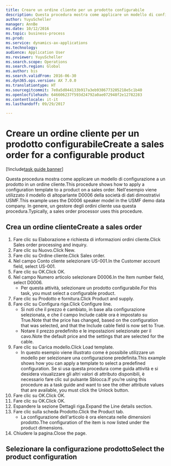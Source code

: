 ```yaml
--- 
title: Creare un ordine cliente per un prodotto configurabile
description: Questa procedura mostra come applicare un modello di configurazione a un prodotto in un ordine cliente.
author: YuyuScheller
manager: AnnBe
ms.date: 10/12/2016
ms.topic: business-process
ms.prod: 
ms.service: dynamics-ax-applications
ms.technology: 
audience: Application User
ms.reviewer: YuyuScheller
ms.search.scope: Operations
ms.search.region: Global
ms.author: bis
ms.search.validFrom: 2016-06-30
ms.dyn365.ops.version: AX 7.0.0
ms.translationtype: HT
ms.sourcegitcommit: 7e0a5d044133b917a3eb9386773205218e5c1b40
ms.openlocfilehash: 646606237f593d24792a0ae072948f2e12782283
ms.contentlocale: it-it
ms.lasthandoff: 09/29/2017

---
```

# <a name="create-a-sales-order-for-a-configurable-product"></a><span data-ttu-id="72401-103">Creare un ordine cliente per un prodotto configurabile</span><span class="sxs-lookup"><span data-stu-id="72401-103">Create a sales order for a configurable product</span></span>

[!include[task guide banner](../../includes/task-guide-banner.md)]

<span data-ttu-id="72401-104">Questa procedura mostra come applicare un modello di configurazione a un prodotto in un ordine cliente.</span><span class="sxs-lookup"><span data-stu-id="72401-104">This procedure shows how to apply a configuration template to a product on a sales order.</span></span> <span data-ttu-id="72401-105">Nell'esempio viene utilizzato il modello di altoparlante D0006 della società di dati dimostrativi USMF.</span><span class="sxs-lookup"><span data-stu-id="72401-105">This example uses the D0006 speaker model in the USMF demo data company.</span></span> <span data-ttu-id="72401-106">In genere, un gestore degli ordini cliente usa questa procedura.</span><span class="sxs-lookup"><span data-stu-id="72401-106">Typically, a sales order processor uses this procedure.</span></span>


## <a name="create-a-sales-order"></a><span data-ttu-id="72401-107">Crea un ordine cliente</span><span class="sxs-lookup"><span data-stu-id="72401-107">Create a sales order</span></span>
1. <span data-ttu-id="72401-108">Fare clic su Elaborazione e richiesta di informazioni ordini cliente.</span><span class="sxs-lookup"><span data-stu-id="72401-108">Click Sales order processing and inquiry.</span></span>
2. <span data-ttu-id="72401-109">Fare clic su Nuovo.</span><span class="sxs-lookup"><span data-stu-id="72401-109">Click New.</span></span>
3. <span data-ttu-id="72401-110">Fare clic su Ordine cliente.</span><span class="sxs-lookup"><span data-stu-id="72401-110">Click Sales order.</span></span>
4. <span data-ttu-id="72401-111">Nel campo Conto cliente selezionare US-001.</span><span class="sxs-lookup"><span data-stu-id="72401-111">In the Customer account field, select US-001.</span></span> 
5. <span data-ttu-id="72401-112">Fare clic su OK.</span><span class="sxs-lookup"><span data-stu-id="72401-112">Click OK.</span></span>
6. <span data-ttu-id="72401-113">Nel campo Numero articolo selezionare D0006.</span><span class="sxs-lookup"><span data-stu-id="72401-113">In the Item number field, select D0006.</span></span>
    * <span data-ttu-id="72401-114">Per questa attività, selezionare un prodotto configurabile.</span><span class="sxs-lookup"><span data-stu-id="72401-114">For this task, you must select a configurable product.</span></span>  
7. <span data-ttu-id="72401-115">Fare clic su Prodotto e fornitura.</span><span class="sxs-lookup"><span data-stu-id="72401-115">Click Product and supply.</span></span>
8. <span data-ttu-id="72401-116">Fare clic su Configura riga.</span><span class="sxs-lookup"><span data-stu-id="72401-116">Click Configure line.</span></span>
    * <span data-ttu-id="72401-117">Si noti che il prezzo è cambiato, in base alla configurazione selezionata, e che il campo Include cable ora è impostato su True.</span><span class="sxs-lookup"><span data-stu-id="72401-117">Note that the price has changed, based on the configuration that was selected, and that the Include cable field is now set to True.</span></span>  
    * <span data-ttu-id="72401-118">Notare il prezzo predefinito e le impostazioni selezionate per il cavo.</span><span class="sxs-lookup"><span data-stu-id="72401-118">Note the default price and the settings that are selected for the cable.</span></span>  
9. <span data-ttu-id="72401-119">Fare clic su Carica modello.</span><span class="sxs-lookup"><span data-stu-id="72401-119">Click Load template.</span></span>
    * <span data-ttu-id="72401-120">In questo esempio viene illustrato come è possibile utilizzare un modello per selezionare una configurazione predefinita.</span><span class="sxs-lookup"><span data-stu-id="72401-120">This example shows how you can apply a template to select a predefined configuration.</span></span> <span data-ttu-id="72401-121">Se si usa questa procedura come guida attività e si desidera visualizzare gli altri valori di attributo disponibili, è necessario fare clic sul pulsante Sblocca.</span><span class="sxs-lookup"><span data-stu-id="72401-121">If you’re using this procedure as a task guide and want to see the other attribute values that are available, you must click the Unlock button.</span></span>  
10. <span data-ttu-id="72401-122">Fare clic su OK.</span><span class="sxs-lookup"><span data-stu-id="72401-122">Click OK.</span></span>
11. <span data-ttu-id="72401-123">Fare clic su OK.</span><span class="sxs-lookup"><span data-stu-id="72401-123">Click OK.</span></span>
12. <span data-ttu-id="72401-124">Espandere la sezione Dettagli riga.</span><span class="sxs-lookup"><span data-stu-id="72401-124">Expand the Line details section.</span></span>
13. <span data-ttu-id="72401-125">Fare clic sulla scheda Prodotto.</span><span class="sxs-lookup"><span data-stu-id="72401-125">Click the Product tab.</span></span>
    * <span data-ttu-id="72401-126">La configurazione dell'articolo è ora elencata nelle dimensioni prodotto.</span><span class="sxs-lookup"><span data-stu-id="72401-126">The configuration of the item is now listed under the product dimensions.</span></span>  
14. <span data-ttu-id="72401-127">Chiudere la pagina.</span><span class="sxs-lookup"><span data-stu-id="72401-127">Close the page.</span></span>

## <a name="select-the-product-configuration"></a><span data-ttu-id="72401-128">Selezionare la configurazione prodotto</span><span class="sxs-lookup"><span data-stu-id="72401-128">Select the product configuration</span></span>


